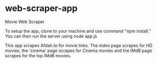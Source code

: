 # web-scraper-app
Movie Web Scraper

To setup the app, clone to your machine and use command "npm install." You can then run the server using node app.js

This app scrapes Afdah.to for movie links. The index page scrapes for HD movies, the 'cinema' page scrapes for Cinema movies and the IMdB page scrapes for the top IMdB movies.
